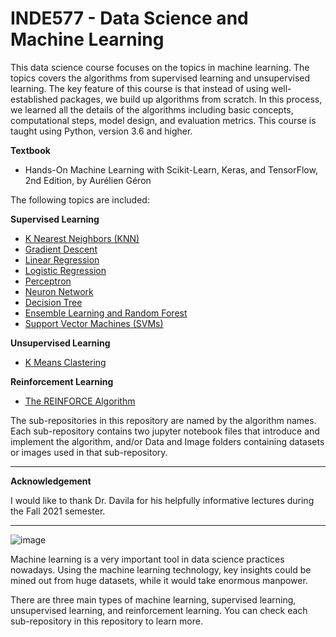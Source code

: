 # INDE577 - Data Science and Machine Learning

This data science course focuses on the topics in machine learning. The topics covers the algorithms from supervised learning and unsupervised learning. The key feature of this course is that instead of using well-established packages, we build up algorithms from scratch. In this process, we learned all the details of the algorithms including basic concepts, computational steps, model design, and evaluation metrics. This course is taught using Python, version 3.6 and higher. 

**Textbook**
* Hands-On Machine Learning with Scikit-Learn, Keras, and TensorFlow, 2nd Edition, by Aurélien Géron

The following topics are included:

**Supervised Learning**
* [K Nearest Neighbors (KNN)](https://github.com/cissyyang1014/DataScience_and_MachineLearning/tree/main/SupervisedLearning/K%20Nearest%20Neighbors%20(KNN))
* [Gradient Descent](https://github.com/cissyyang1014/DataScience_and_MachineLearning/tree/main/SupervisedLearning/Gradient%20Descent)
* [Linear Regression](https://github.com/cissyyang1014/DataScience_and_MachineLearning/tree/main/SupervisedLearning/Linear%20Regression)
* [Logistic Regression](https://github.com/cissyyang1014/DataScience_and_MachineLearning/tree/main/SupervisedLearning/Logistic%20Regression)
* [Perceptron](https://github.com/cissyyang1014/DataScience_and_MachineLearning/tree/main/SupervisedLearning/Perceptron)
* [Neuron Network](https://github.com/cissyyang1014/DataScience_and_MachineLearning/tree/main/SupervisedLearning/Neural%20Network)
* [Decision Tree](https://github.com/cissyyang1014/DataScience_and_MachineLearning/tree/main/SupervisedLearning/Decision%20Tree)
* [Ensemble Learning and Random Forest](https://github.com/cissyyang1014/DataScience_and_MachineLearning/tree/main/SupervisedLearning/Ensemble%20Learning%20and%20Random%20Forest)
* [Support Vector Machines (SVMs)](https://github.com/cissyyang1014/DataScience_and_MachineLearning/tree/main/SupervisedLearning/Support%20Vector%20Machines%20(SVMs))

**Unsupervised Learning**
* [K Means Clastering](https://github.com/cissyyang1014/DataScience_and_MachineLearning/tree/main/UnsupervisedLearning/K%20Means%20Clustering)

**Reinforcement Learning**
* [The REINFORCE Algorithm](https://github.com/cissyyang1014/DataScience_and_MachineLearning/tree/main/ReinforcementLearning)



The sub-repositories in this repository are named by the algorithm names.  Each sub-repository contains two jupyter notebook files that introduce and implement the algorithm, and/or Data and Image folders containing datasets or images used in that sub-repository. 

---

**Acknowledgement**

I would like to thank Dr. Davila for his helpfully informative lectures during the Fall 2021 semester.

---

![image](https://github.com/cissyyang1014/DataScience_and_MachineLearning/blob/main/Image/MachineLearningModels-50-1.png)

Machine learning is a very important tool in data science practices nowadays. Using the machine learning technology, key insights could be mined out from huge datasets, while it would take enormous manpower. 

There are three main types of machine learning, supervised learning, unsupervised learning, and reinforcement learning. You can check each sub-repository in this repository to learn more.
